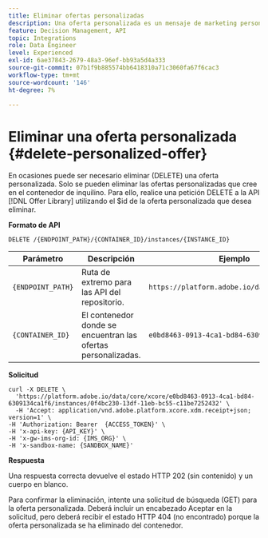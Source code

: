 ```yaml
---
title: Eliminar ofertas personalizadas
description: Una oferta personalizada es un mensaje de marketing personalizable basado en reglas de elegibilidad y restricciones.
feature: Decision Management, API
topic: Integrations
role: Data Engineer
level: Experienced
exl-id: 6ae37843-2679-48a3-96ef-bb93a5d4a333
source-git-commit: 07b1f9b885574bb6418310a71c3060fa67f6cac3
workflow-type: tm+mt
source-wordcount: '146'
ht-degree: 7%

---
```


# Eliminar una oferta personalizada {#delete-personalized-offer}

En ocasiones puede ser necesario eliminar (DELETE) una oferta personalizada. Solo se pueden eliminar las ofertas personalizadas que cree en el contenedor de inquilino. Para ello, realice una petición DELETE a la API [!DNL Offer Library] utilizando el $id de la oferta personalizada que desea eliminar.

**Formato de API**

```http
DELETE /{ENDPOINT_PATH}/{CONTAINER_ID}/instances/{INSTANCE_ID}
```

| Parámetro | Descripción | Ejemplo |
| --------- | ----------- | ------- |
| `{ENDPOINT_PATH}` | Ruta de extremo para las API del repositorio. | `https://platform.adobe.io/data/core/xcore/` |
| `{CONTAINER_ID}` | El contenedor donde se encuentran las ofertas personalizadas. | `e0bd8463-0913-4ca1-bd84-6309134ca1f6` |

**Solicitud**

```shell
curl -X DELETE \
  'https://platform.adobe.io/data/core/xcore/e0bd8463-0913-4ca1-bd84-6309134ca1f6/instances/0f4bc230-13df-11eb-bc55-c11be7252432' \
  -H 'Accept: application/vnd.adobe.platform.xcore.xdm.receipt+json; version=1' \
-H 'Authorization: Bearer  {ACCESS_TOKEN}' \
-H 'x-api-key: {API_KEY}' \
-H 'x-gw-ims-org-id: {IMS_ORG}' \
-H 'x-sandbox-name: {SANDBOX_NAME}'
```

**Respuesta**

Una respuesta correcta devuelve el estado HTTP 202 (sin contenido) y un cuerpo en blanco.

Para confirmar la eliminación, intente una solicitud de búsqueda (GET) para la oferta personalizada. Deberá incluir un encabezado Aceptar en la solicitud, pero deberá recibir el estado HTTP 404 (no encontrado) porque la oferta personalizada se ha eliminado del contenedor.
